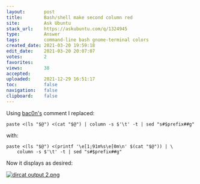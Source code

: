 ```yaml
---
layout:       post
title:        Bash∕shell make second column red
site:         Ask Ubuntu
stack_url:    https://askubuntu.com/q/1324945
type:         Answer
tags:         command-line bash gnome-terminal colors
created_date: 2021-03-20 19:59:18
edit_date:    2021-03-20 20:07:07
votes:        2
favorites:    
views:        38
accepted:     
uploaded:     2021-12-29 16:51:17
toc:          false
navigation:   false
clipboard:    false
---
```


Using [bac0n's](https://askubuntu.com/users/986805/bac0n) comment I replaced:

``` 
paste <(ls "$@") <(cat "$@") | column -s $'\t' -t | sed "s#$prefix##g"

```

with:

``` 
paste <(ls "$@") <(printf '\e[1;91m%s\e[0m\n' $(cat "$@")) | \
    column -s $'\t' -t | sed "s#$prefix##g"

```

Now it displays as desired:

[![dircat output 2.png][1]][1]


  [1]: https://i.stack.imgur.com/UzXcr.png
